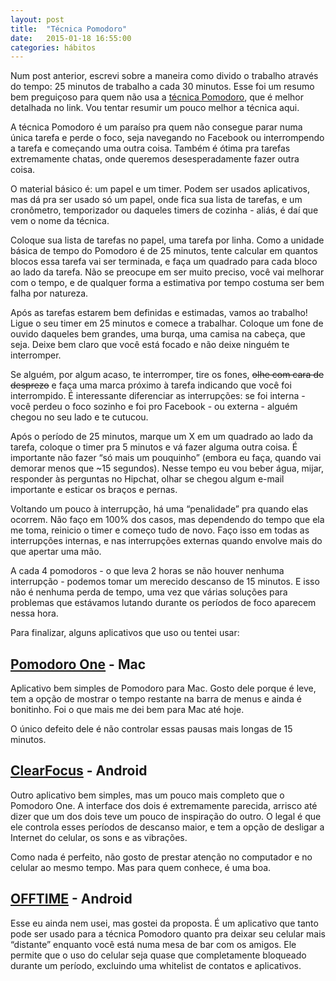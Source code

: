 ```yaml
---
layout: post
title:  "Técnica Pomodoro"
date:   2015-01-18 16:55:00
categories: hábitos
---
```


Num post anterior, escrevi sobre a maneira como divido o trabalho através do tempo: 25 minutos de trabalho a cada 30 minutos. Esse foi um resumo bem preguiçoso para quem não usa a [técnica Pomodoro](http://pomodorotechnique.com/), que é melhor detalhada no link. Vou tentar resumir um pouco melhor a técnica aqui.

A técnica Pomodoro é um paraíso pra quem não consegue parar numa única tarefa e perde o foco, seja navegando no Facebook ou interrompendo a tarefa e começando uma outra coisa. Também é ótima pra tarefas extremamente chatas, onde queremos desesperadamente fazer outra coisa.

O material básico é: um papel e um timer. Podem ser usados aplicativos, mas dá pra ser usado só um papel, onde fica sua lista de tarefas, e um cronômetro, temporizador ou daqueles timers de cozinha - aliás, é daí que vem o nome da técnica.

Coloque sua lista de tarefas no papel, uma tarefa por linha. Como a unidade básica de tempo do Pomodoro é de 25 minutos, tente calcular em quantos blocos essa tarefa vai ser terminada, e faça um quadrado para cada bloco ao lado da tarefa. Não se preocupe em ser muito preciso, você vai melhorar com o tempo, e de qualquer forma a estimativa por tempo costuma ser bem falha por natureza.

Após as tarefas estarem bem definidas e estimadas, vamos ao trabalho! Ligue o seu timer em 25 minutos e comece a trabalhar. Coloque um fone de ouvido daqueles bem grandes, uma burqa, uma camisa na cabeça, que seja. Deixe bem claro que você está focado e não deixe ninguém te interromper.

Se alguém, por algum acaso, te interromper, tire os fones, ~~olhe com cara de desprezo~~ e faça uma marca próximo à tarefa indicando que você foi interrompido. É interessante diferenciar as interrupções: se foi interna - você perdeu o foco sozinho e foi pro Facebook - ou externa - alguém chegou no seu lado e te cutucou.

Após o período de 25 minutos, marque um X em um quadrado ao lado da tarefa, coloque o timer pra 5 minutos e vá fazer alguma outra coisa. É importante não fazer “só mais um pouquinho” (embora eu faça, quando vai demorar menos que ~15 segundos). Nesse tempo eu vou beber água, mijar, responder às perguntas no Hipchat, olhar se chegou algum e-mail importante e esticar os braços e pernas.

Voltando um pouco à interrupção, há uma “penalidade” pra quando elas ocorrem. Não faço em 100% dos casos, mas dependendo do tempo que ela me toma, reinicio o timer e começo tudo de novo. Faço isso em todas as interrupções internas, e nas interrupções externas quando envolve mais do que apertar uma mão.

A cada 4 pomodoros - o que leva 2 horas se não houver nenhuma interrupção - podemos tomar um merecido descanso de 15 minutos. E isso não é nenhuma perda de tempo, uma vez que várias soluções para problemas que estávamos lutando durante os períodos de foco aparecem nessa hora.

Para finalizar, alguns aplicativos que uso ou tentei usar:

## [Pomodoro One](https://itunes.apple.com/br/app/pomodoro-one/id907364780?mt=12) - Mac

Aplicativo bem simples de Pomodoro para Mac. Gosto dele porque é leve, tem a opção de mostrar o tempo restante na barra de menus e ainda é bonitinho. Foi o que mais me dei bem para Mac até hoje.

O único defeito dele é não controlar essas pausas mais longas de 15 minutos.

## [ClearFocus](https://play.google.com/store/apps/details?id=personal.andreabasso.clearfocus) - Android

Outro aplicativo bem simples, mas um pouco mais completo que o Pomodoro One. A interface dos dois é extremamente parecida, arrisco até dizer que um dos dois teve um pouco de inspiração do outro. O legal é que ele controla esses períodos de descanso maior, e tem a opção de desligar a Internet do celular, os sons e as vibrações.

Como nada é perfeito, não gosto de prestar atenção no computador e no celular ao mesmo tempo. Mas para quem conhece, é uma boa.

## [OFFTIME](http://offtime.co/) - Android

Esse eu ainda nem usei, mas gostei da proposta. É um aplicativo que tanto pode ser usado para a técnica Pomodoro quanto pra deixar seu celular mais “distante” enquanto você está numa mesa de bar com os amigos. Ele permite que o uso do celular seja quase que completamente bloqueado durante um período, excluindo uma whitelist de contatos e aplicativos.